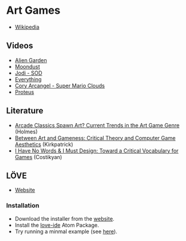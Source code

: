# Art Games

- [Wikipedia](https://en.wikipedia.org/wiki/Art_game)

## Videos

- [Alien Garden](https://www.youtube.com/watch?v=3eeOA6_gtg8)
- [Moondust](https://www.youtube.com/watch?v=mzVIEnTfclY)
- [Jodi - SOD](https://www.youtube.com/watch?v=24KQiy0U_Uk)
- [Everything](https://www.youtube.com/watch?v=JYHp8LwBUzo)
- [Cory Arcangel - Super Mario Clouds](https://www.youtube.com/watch?v=fCmAD0TwGcQ)
- [Proteus](https://www.youtube.com/watch?v=rpkpuoq6y9s)

## Literature

- [Arcade Classics Spawn Art? Current Trends in the Art Game Genre](https://web.archive.org/web/20130420092835/http://hypertext.rmit.edu.au/dac/papers/Holmes.pdf) (Holmes)
- [Between Art and Gameness: Critical Theory and Computer Game Aesthetics](https://www.researchgate.net/publication/249715889_Between_Art_and_Gameness_Critical_Theory_and_Computer_Game_Aesthetics) (Kirkpatrick)
- [I Have No Words & I Must Design: Toward a Critical Vocabulary for Games](http://www.digra.org/digital-library/publications/i-have-no-words-i-must-design-toward-a-critical-vocabulary-for-games/) (Costikyan)

## LÖVE

- [Website](https://love2d.org/)

### Installation

- Download the installer from the [website](https://love2d.org/).
- Install the [love-ide](https://atom.io/packages/love-ide) Atom Package.
- Try running a minmal example (see [here](https://love2d.org/wiki/Getting_Started)).